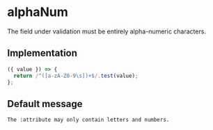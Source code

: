 # alphaNum

The field under validation must be entirely alpha-numeric characters.

## Implementation

```js
({ value }) => {
  return /^([a-zA-Z0-9\s])+$/.test(value);
};
```

## Default message

```
The :attribute may only contain letters and numbers.
```
